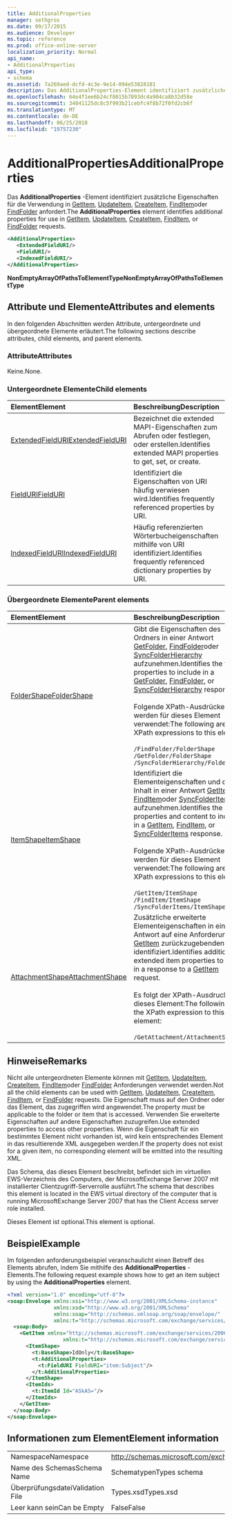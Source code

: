 ```yaml
---
title: AdditionalProperties
manager: sethgros
ms.date: 09/17/2015
ms.audience: Developer
ms.topic: reference
ms.prod: office-online-server
localization_priority: Normal
api_name:
- AdditionalProperties
api_type:
- schema
ms.assetid: 7a269aed-dcfd-4c3e-9e14-094e53828101
description: Das AdditionalProperties-Element identifiziert zusätzliche Eigenschaften für die Verwendung in GetItem, UpdateItem, CreateItem, FindItem oder FindFolder anfordert.
ms.openlocfilehash: 64e4f1ee6b24cf8015b7893dc4a904ca8b32d58e
ms.sourcegitcommit: 34041125dc8c5f993b21cebfc4f8b72f0fd2cb6f
ms.translationtype: MT
ms.contentlocale: de-DE
ms.lasthandoff: 06/25/2018
ms.locfileid: "19757230"
---
```

# <a name="additionalproperties"></a><span data-ttu-id="d5a83-103">AdditionalProperties</span><span class="sxs-lookup"><span data-stu-id="d5a83-103">AdditionalProperties</span></span>

<span data-ttu-id="d5a83-104">Das **AdditionalProperties** -Element identifiziert zusätzliche Eigenschaften für die Verwendung in [GetItem](getitem.md), [UpdateItem](updateitem.md), [CreateItem](createitem.md), [FindItem](finditem.md)oder [FindFolder](findfolder.md) anfordert.</span><span class="sxs-lookup"><span data-stu-id="d5a83-104">The **AdditionalProperties** element identifies additional properties for use in [GetItem](getitem.md), [UpdateItem](updateitem.md), [CreateItem](createitem.md), [FindItem](finditem.md), or [FindFolder](findfolder.md) requests.</span></span> 
  
```xml
<AdditionalProperties>
   <ExtendedFieldURI/>
   <FieldURI/>
   <IndexedFieldURI/>
</AdditionalProperties>
```

 <span data-ttu-id="d5a83-105">**NonEmptyArrayOfPathsToElementType**</span><span class="sxs-lookup"><span data-stu-id="d5a83-105">**NonEmptyArrayOfPathsToElementType**</span></span>
## <a name="attributes-and-elements"></a><span data-ttu-id="d5a83-106">Attribute und Elemente</span><span class="sxs-lookup"><span data-stu-id="d5a83-106">Attributes and elements</span></span>

<span data-ttu-id="d5a83-107">In den folgenden Abschnitten werden Attribute, untergeordnete und übergeordnete Elemente erläutert.</span><span class="sxs-lookup"><span data-stu-id="d5a83-107">The following sections describe attributes, child elements, and parent elements.</span></span>
  
### <a name="attributes"></a><span data-ttu-id="d5a83-108">Attribute</span><span class="sxs-lookup"><span data-stu-id="d5a83-108">Attributes</span></span>

<span data-ttu-id="d5a83-109">Keine.</span><span class="sxs-lookup"><span data-stu-id="d5a83-109">None.</span></span>
  
### <a name="child-elements"></a><span data-ttu-id="d5a83-110">Untergeordnete Elemente</span><span class="sxs-lookup"><span data-stu-id="d5a83-110">Child elements</span></span>

|<span data-ttu-id="d5a83-111">**Element**</span><span class="sxs-lookup"><span data-stu-id="d5a83-111">**Element**</span></span>|<span data-ttu-id="d5a83-112">**Beschreibung**</span><span class="sxs-lookup"><span data-stu-id="d5a83-112">**Description**</span></span>|
|:-----|:-----|
|[<span data-ttu-id="d5a83-113">ExtendedFieldURI</span><span class="sxs-lookup"><span data-stu-id="d5a83-113">ExtendedFieldURI</span></span>](extendedfielduri.md) <br/> |<span data-ttu-id="d5a83-114">Bezeichnet die extended MAPI-Eigenschaften zum Abrufen oder festlegen, oder erstellen.</span><span class="sxs-lookup"><span data-stu-id="d5a83-114">Identifies extended MAPI properties to get, set, or create.</span></span>  <br/> |
|[<span data-ttu-id="d5a83-115">FieldURI</span><span class="sxs-lookup"><span data-stu-id="d5a83-115">FieldURI</span></span>](fielduri.md) <br/> |<span data-ttu-id="d5a83-116">Identifiziert die Eigenschaften von URI häufig verwiesen wird.</span><span class="sxs-lookup"><span data-stu-id="d5a83-116">Identifies frequently referenced properties by URI.</span></span>  <br/> |
|[<span data-ttu-id="d5a83-117">IndexedFieldURI</span><span class="sxs-lookup"><span data-stu-id="d5a83-117">IndexedFieldURI</span></span>](indexedfielduri.md) <br/> |<span data-ttu-id="d5a83-118">Häufig referenzierten Wörterbucheigenschaften mithilfe von URI identifiziert.</span><span class="sxs-lookup"><span data-stu-id="d5a83-118">Identifies frequently referenced dictionary properties by URI.</span></span>  <br/> |
   
### <a name="parent-elements"></a><span data-ttu-id="d5a83-119">Übergeordnete Elemente</span><span class="sxs-lookup"><span data-stu-id="d5a83-119">Parent elements</span></span>

|<span data-ttu-id="d5a83-120">**Element**</span><span class="sxs-lookup"><span data-stu-id="d5a83-120">**Element**</span></span>|<span data-ttu-id="d5a83-121">**Beschreibung**</span><span class="sxs-lookup"><span data-stu-id="d5a83-121">**Description**</span></span>|
|:-----|:-----|
|[<span data-ttu-id="d5a83-122">FolderShape</span><span class="sxs-lookup"><span data-stu-id="d5a83-122">FolderShape</span></span>](foldershape.md) <br/> | <span data-ttu-id="d5a83-123">Gibt die Eigenschaften des Ordners in einer Antwort [GetFolder](getfolder.md), [FindFolder](findfolder.md)oder [SyncFolderHierarchy](syncfolderhierarchy.md) aufzunehmen.</span><span class="sxs-lookup"><span data-stu-id="d5a83-123">Identifies the folder properties to include in a [GetFolder](getfolder.md), [FindFolder](findfolder.md), or [SyncFolderHierarchy](syncfolderhierarchy.md) response.</span></span><br/><br/>  <span data-ttu-id="d5a83-124">Folgende XPath-Ausdrücke werden für dieses Element verwendet:</span><span class="sxs-lookup"><span data-stu-id="d5a83-124">The following are the XPath expressions to this element:</span></span><br/><br/>  `/FindFolder/FolderShape` <br/>  `/GetFolder/FolderShape` <br/>  `/SyncFolderHierarchy/FolderShape` <br/> |
|[<span data-ttu-id="d5a83-125">ItemShape</span><span class="sxs-lookup"><span data-stu-id="d5a83-125">ItemShape</span></span>](itemshape.md) <br/> | <span data-ttu-id="d5a83-126">Identifiziert die Elementeigenschaften und den Inhalt in einer Antwort [GetItem](getitem.md), [FindItem](finditem.md)oder [SyncFolderItems](syncfolderitems.md) aufzunehmen.</span><span class="sxs-lookup"><span data-stu-id="d5a83-126">Identifies the item properties and content to include in a [GetItem](getitem.md), [FindItem](finditem.md), or [SyncFolderItems](syncfolderitems.md) response.</span></span><br/><br/>  <span data-ttu-id="d5a83-127">Folgende XPath-Ausdrücke werden für dieses Element verwendet:</span><span class="sxs-lookup"><span data-stu-id="d5a83-127">The following are the XPath expressions to this element:</span></span><br/><br/>  `/GetItem/ItemShape` <br/>  `/FindItem/ItemShape` <br/>  `/SyncFolderItems/ItemShape` <br/> |
|[<span data-ttu-id="d5a83-128">AttachmentShape</span><span class="sxs-lookup"><span data-stu-id="d5a83-128">AttachmentShape</span></span>](attachmentshape.md) <br/> |<span data-ttu-id="d5a83-129">Zusätzliche erweiterte Elementeigenschaften in einer Antwort auf eine Anforderung [GetItem](getitem.md) zurückzugebenden identifiziert.</span><span class="sxs-lookup"><span data-stu-id="d5a83-129">Identifies additional extended item properties to return in a response to a [GetItem](getitem.md) request.</span></span><br/><br/> <span data-ttu-id="d5a83-130">Es folgt der XPath-Ausdruck, der dieses Element:</span><span class="sxs-lookup"><span data-stu-id="d5a83-130">The following is the XPath expression to this element:</span></span><br/><br/>  `/GetAttachment/AttachmentShape` <br/> |
   
## <a name="remarks"></a><span data-ttu-id="d5a83-131">Hinweise</span><span class="sxs-lookup"><span data-stu-id="d5a83-131">Remarks</span></span>

<span data-ttu-id="d5a83-132">Nicht alle untergeordneten Elemente können mit [GetItem](getitem.md), [UpdateItem](updateitem.md), [CreateItem](createitem.md), [FindItem](finditem.md)oder [FindFolder](findfolder.md) Anforderungen verwendet werden.</span><span class="sxs-lookup"><span data-stu-id="d5a83-132">Not all the child elements can be used with [GetItem](getitem.md), [UpdateItem](updateitem.md), [CreateItem](createitem.md), [FindItem](finditem.md), or [FindFolder](findfolder.md) requests.</span></span> <span data-ttu-id="d5a83-133">Die Eigenschaft muss auf den Ordner oder das Element, das zugegriffen wird angewendet.</span><span class="sxs-lookup"><span data-stu-id="d5a83-133">The property must be applicable to the folder or item that is accessed.</span></span> <span data-ttu-id="d5a83-134">Verwenden Sie erweiterte Eigenschaften auf andere Eigenschaften zuzugreifen.</span><span class="sxs-lookup"><span data-stu-id="d5a83-134">Use extended properties to access other properties.</span></span> <span data-ttu-id="d5a83-135">Wenn die Eigenschaft für ein bestimmtes Element nicht vorhanden ist, wird kein entsprechendes Element in das resultierende XML ausgegeben werden.</span><span class="sxs-lookup"><span data-stu-id="d5a83-135">If the property does not exist for a given item, no corresponding element will be emitted into the resulting XML.</span></span> 
  
<span data-ttu-id="d5a83-136">Das Schema, das dieses Element beschreibt, befindet sich im virtuellen EWS-Verzeichnis des Computers, der MicrosoftExchange Server 2007 mit installierter Clientzugriff-Serverrolle ausführt.</span><span class="sxs-lookup"><span data-stu-id="d5a83-136">The schema that describes this element is located in the EWS virtual directory of the computer that is running MicrosoftExchange Server 2007 that has the Client Access server role installed.</span></span> 
  
<span data-ttu-id="d5a83-137">Dieses Element ist optional.</span><span class="sxs-lookup"><span data-stu-id="d5a83-137">This element is optional.</span></span>
  
## <a name="example"></a><span data-ttu-id="d5a83-138">Beispiel</span><span class="sxs-lookup"><span data-stu-id="d5a83-138">Example</span></span>

<span data-ttu-id="d5a83-139">Im folgenden anforderungsbeispiel veranschaulicht einen Betreff des Elements abrufen, indem Sie mithilfe des **AdditionalProperties** -Elements.</span><span class="sxs-lookup"><span data-stu-id="d5a83-139">The following request example shows how to get an item subject by using the **AdditionalProperties** element.</span></span> 
  
```XML
<?xml version="1.0" encoding="utf-8"?>
<soap:Envelope xmlns:xsi="http://www.w3.org/2001/XMLSchema-instance"
               xmlns:xsd="http://www.w3.org/2001/XMLSchema"
               xmlns:soap="http://schemas.xmlsoap.org/soap/envelope/"
               xmlns:t="http://schemas.microsoft.com/exchange/services/2006/types">
  <soap:Body>
    <GetItem xmlns="http://schemas.microsoft.com/exchange/services/2006/messages" 
                  xmlns:t="http://schemas.microsoft.com/exchange/services/2006/types">
      <ItemShape>
        <t:BaseShape>IdOnly</t:BaseShape>
        <t:AdditionalProperties>
          <t:FieldURI FieldURI="item:Subject"/>
        </t:AdditionalProperties>
      </ItemShape>
      <ItemIds>
        <t:ItemId Id="ASkAS="/>
      </ItemIds>
    </GetItem>
  </soap:Body>
</soap:Envelope>
```

## <a name="element-information"></a><span data-ttu-id="d5a83-140">Informationen zum Element</span><span class="sxs-lookup"><span data-stu-id="d5a83-140">Element information</span></span>

|||
|:-----|:-----|
|<span data-ttu-id="d5a83-141">Namespace</span><span class="sxs-lookup"><span data-stu-id="d5a83-141">Namespace</span></span>  <br/> |http://schemas.microsoft.com/exchange/services/2006/types  <br/> |
|<span data-ttu-id="d5a83-142">Name des Schemas</span><span class="sxs-lookup"><span data-stu-id="d5a83-142">Schema Name</span></span>  <br/> |<span data-ttu-id="d5a83-143">Schematypen</span><span class="sxs-lookup"><span data-stu-id="d5a83-143">Types schema</span></span>  <br/> |
|<span data-ttu-id="d5a83-144">Überprüfungsdatei</span><span class="sxs-lookup"><span data-stu-id="d5a83-144">Validation File</span></span>  <br/> |<span data-ttu-id="d5a83-145">Types.xsd</span><span class="sxs-lookup"><span data-stu-id="d5a83-145">Types.xsd</span></span>  <br/> |
|<span data-ttu-id="d5a83-146">Leer kann sein</span><span class="sxs-lookup"><span data-stu-id="d5a83-146">Can be Empty</span></span>  <br/> |<span data-ttu-id="d5a83-147">False</span><span class="sxs-lookup"><span data-stu-id="d5a83-147">False</span></span>  <br/> |
   

